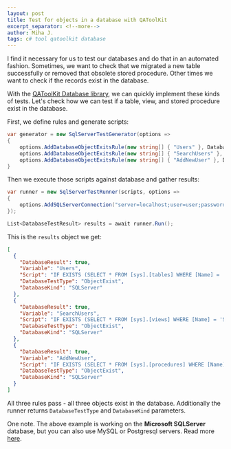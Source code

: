 ```yaml
---
layout: post
title: Test for objects in a database with QAToolKit
excerpt_separator: <!--more-->
author: Miha J.
tags: c# tool qatoolkit database
---
```


I find it necessary for us to test our databases and do that in an automated fashion. Sometimes, we want to check that we migrated a new table successfully or removed that obsolete stored procedure. Other times we want to check if the records exist in the database.

With the [QAToolKit Database library](https://github.com/qatoolkit/qatoolkit-engine-database-net), we can quickly implement these kinds of tests. Let's check how we can test if a table, view, and stored procedure exist in the database.

First, we define rules and generate scripts:
```csharp
var generator = new SqlServerTestGenerator(options =>
{
    options.AddDatabaseObjectExitsRule(new string[] { "Users" }, DatabaseObjectType.Table);
    options.AddDatabaseObjectExitsRule(new string[] { "SearchUsers" }, DatabaseObjectType.View);
    options.AddDatabaseObjectExitsRule(new string[] { "AddNewUser" }, DatabaseObjectType.StoredProcedure);
}
```

Then we execute those scripts against database and gather results:
```csharp
var runner = new SqlServerTestRunner(scripts, options =>
{
    options.AddSQLServerConnection("server=localhost;user=user;password=mypassword;Initial Catalog=myDatabase");
});

List<DatabaseTestResult> results = await runner.Run();
```

This is the `results` object we get:

```json
[
  {
    "DatabaseResult": true,
    "Variable": "Users",
    "Script": "IF EXISTS (SELECT * FROM [sys].[tables] WHERE [Name] = 'Users') BEGIN Select 1 END ELSE BEGIN Select 0 END;",
    "DatabaseTestType": "ObjectExist",
    "DatabaseKind": "SQLServer"
  },
  {
    "DatabaseResult": true,
    "Variable": "SearchUsers",
    "Script": "IF EXISTS (SELECT * FROM [sys].[views] WHERE [Name] = 'SearchUsers') BEGIN Select 1 END ELSE BEGIN Select 0 END;",
    "DatabaseTestType": "ObjectExist",
    "DatabaseKind": "SQLServer"
  },
  {
    "DatabaseResult": true,
    "Variable": "AddNewUser",
    "Script": "IF EXISTS (SELECT * FROM [sys].[procedures] WHERE [Name] = 'AddNewUser') BEGIN Select 1 END ELSE BEGIN Select 0 END;",
    "DatabaseTestType": "ObjectExist",
    "DatabaseKind": "SQLServer"
  }
]
```

All three rules pass - all three objects exist in the database. Additionally the runner returns `DatabaseTestType` and `DatabaseKind` parameters.

One note. The above example is working on the **Microsoft SQLServer** database, but you can also use MySQL or Postgresql servers. Read more [here](https://github.com/qatoolkit/qatoolkit-engine-database-net).